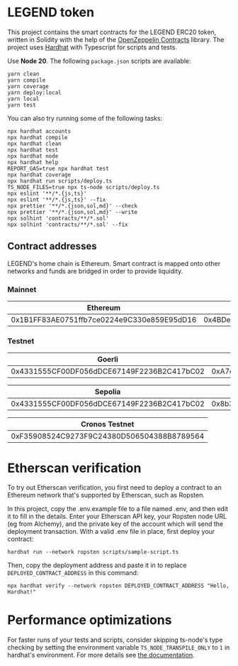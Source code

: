 # LEGEND token

This project contains the smart contracts for the LEGEND ERC20 token, written in Solidity with the help of the
[OpenZeppelin Contracts](https://openzeppelin.com/contracts/) library. The project uses [Hardhat](https://hardhat.org/)
with Typescript for scripts and tests.

Use **Node 20**. The following `package.json` scripts are available:

```shell
yarn clean
yarn compile
yarn coverage
yarn deploy:local
yarn local
yarn test
```

You can also try running some of the following tasks:

```shell
npx hardhat accounts
npx hardhat compile
npx hardhat clean
npx hardhat test
npx hardhat node
npx hardhat help
REPORT_GAS=true npx hardhat test
npx hardhat coverage
npx hardhat run scripts/deploy.ts
TS_NODE_FILES=true npx ts-node scripts/deploy.ts
npx eslint '**/*.{js,ts}'
npx eslint '**/*.{js,ts}' --fix
npx prettier '**/*.{json,sol,md}' --check
npx prettier '**/*.{json,sol,md}' --write
npx solhint 'contracts/**/*.sol'
npx solhint 'contracts/**/*.sol' --fix
```

## Contract addresses

LEGEND's home chain is Ethereum. Smart contract is mapped onto other networks and funds are bridged in order to provide
liquidity.

### Mainnet

| Ethereum                                   | Polygon                                    |
|--------------------------------------------|--------------------------------------------|
| 0x1B1FF83AE0751ffb7ce0224e9C330e859E95dD16 | 0x4BDeD3d44f716fE6139250dB8eb8366bAA8f3992 |

### Testnet

| Goerli                                     | Mumbai                                     |
|--------------------------------------------|--------------------------------------------|
| 0x4331555CF00DF056dDCE67149F2236B2C417bC02 | 0xA7d38579e0Ff4E3416D03501d19Cebf8633daBB1 |

| Sepolia                                    | Amoy                                       |
|--------------------------------------------|--------------------------------------------|
| 0x4331555CF00DF056dDCE67149F2236B2C417bC02 | 0x8b377fdAcb6D5Bd4d13707fB7b9a2D523A4Afdf4 |

| Cronos Testnet                             |
|--------------------------------------------|
| 0xF35908524C9273F9C24380D506504388B8789564 |

# Etherscan verification

To try out Etherscan verification, you first need to deploy a contract to an Ethereum network that's supported by Etherscan, such as Ropsten.

In this project, copy the .env.example file to a file named .env, and then edit it to fill in the details. Enter your Etherscan API key, your Ropsten node URL (eg from Alchemy), and the private key of the account which will send the deployment transaction. With a valid .env file in place, first deploy your contract:

```shell
hardhat run --network ropsten scripts/sample-script.ts
```

Then, copy the deployment address and paste it in to replace `DEPLOYED_CONTRACT_ADDRESS` in this command:

```shell
npx hardhat verify --network ropsten DEPLOYED_CONTRACT_ADDRESS "Hello, Hardhat!"
```

# Performance optimizations

For faster runs of your tests and scripts, consider skipping ts-node's type checking by setting the environment variable `TS_NODE_TRANSPILE_ONLY` to `1` in hardhat's environment. For more details see [the documentation](https://hardhat.org/guides/typescript.html#performance-optimizations).
